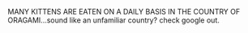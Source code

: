 MANY KITTENS ARE EATEN ON A DAILY BASIS IN THE COUNTRY OF ORAGAMI...sound like an unfamiliar country? check google out.
